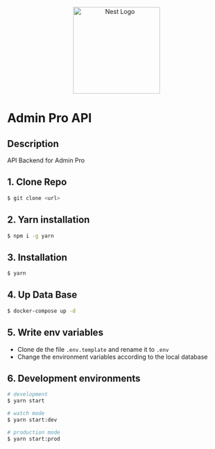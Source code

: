 <p align="center">
  <a href="http://nestjs.com/" target="blank"><img src="https://nestjs.com/img/logo-small.svg" width="200" alt="Nest Logo" /></a>
</p>

# Admin Pro API

## Description
API Backend for Admin Pro

## 1. Clone Repo
```bash
$ git clone <url>
```

## 2. Yarn installation
```bash
$ npm i -g yarn
```

## 3. Installation
```bash
$ yarn
```

## 4. Up Data Base
```bash
$ docker-compose up -d
```

## 5. Write env variables
- Clone de the file ```.env.template``` and rename it to ```.env```
- Change the environment variables according to the local database

## 6. Development environments
```bash
# development
$ yarn start

# watch mode
$ yarn start:dev

# production mode
$ yarn start:prod
```